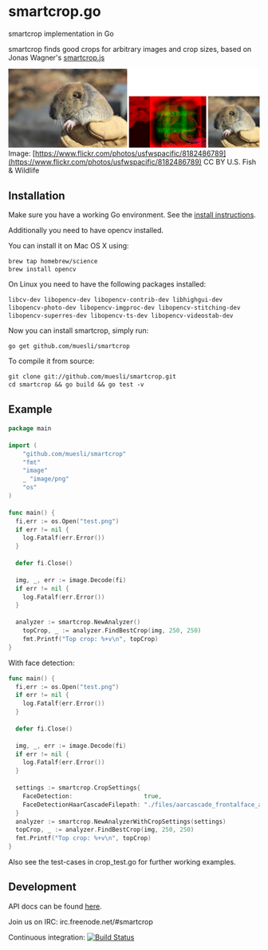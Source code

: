 smartcrop.go
============

smartcrop implementation in Go

smartcrop finds good crops for arbitrary images and crop sizes, based on Jonas Wagner's [smartcrop.js](https://github.com/jwagner/smartcrop.js)

![Example](./gopher_example.jpg)
Image: [https://www.flickr.com/photos/usfwspacific/8182486789](https://www.flickr.com/photos/usfwspacific/8182486789) CC BY U.S. Fish & Wildlife

## Installation

Make sure you have a working Go environment. See the [install instructions](http://golang.org/doc/install.html).

Additionally you need to have opencv installed. 

You can install it on Mac OS X using:
```
brew tap homebrew/science
brew install opencv
```

On Linux you need to have the following packages installed:
```
libcv-dev libopencv-dev libopencv-contrib-dev libhighgui-dev libopencv-photo-dev libopencv-imgproc-dev libopencv-stitching-dev libopencv-superres-dev libopencv-ts-dev libopencv-videostab-dev 
```

Now you can install smartcrop, simply run:

    go get github.com/muesli/smartcrop

To compile it from source:

    git clone git://github.com/muesli/smartcrop.git
    cd smartcrop && go build && go test -v

## Example
```go
package main

import (
	"github.com/muesli/smartcrop"
	"fmt"
	"image"
	_ "image/png"
	"os"
)

func main() {
  fi,err := os.Open("test.png")
  if err != nil {
    log.Fatalf(err.Error())
  }

  defer fi.Close()

  img, _, err := image.Decode(fi)
  if err != nil {
    log.Fatalf(err.Error())
  }

  analyzer := smartcrop.NewAnalyzer()
	topCrop, _ := analyzer.FindBestCrop(img, 250, 250)
	fmt.Printf("Top crop: %+v\n", topCrop)
}
```

With face detection:
```go
func main() {
  fi,err := os.Open("test.png")
  if err != nil {
    log.Fatalf(err.Error())
  }

  defer fi.Close()

  img, _, err := image.Decode(fi)
  if err != nil {
    log.Fatalf(err.Error())
  }

  settings := smartcrop.CropSettings{
    FaceDetection:                    true,
    FaceDetectionHaarCascadeFilepath: "./files/aarcascade_frontalface_alt.xml",
  }
  analyzer := smartcrop.NewAnalyzerWithCropSettings(settings)
  topCrop, _ := analyzer.FindBestCrop(img, 250, 250)
  fmt.Printf("Top crop: %+v\n", topCrop)
}
```
Also see the test-cases in crop_test.go for further working examples.

## Development
API docs can be found [here](http://godoc.org/github.com/muesli/smartcrop).

Join us on IRC: irc.freenode.net/#smartcrop

Continuous integration: [![Build Status](https://secure.travis-ci.org/muesli/smartcrop.png)](http://travis-ci.org/muesli/smartcrop)
